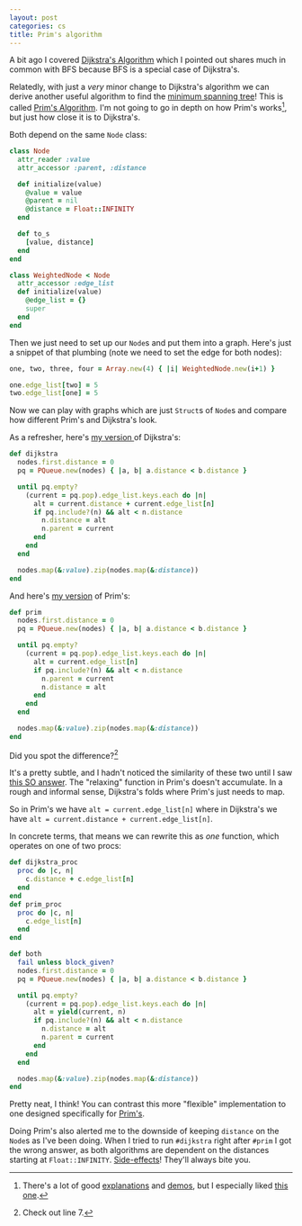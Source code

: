 ```yaml
---
layout: post
categories: cs
title: Prim's algorithm
---
```


A bit ago I covered [Dijkstra's
Algorithm](http://mooreniemi.github.io/cs/2016/09/05/dijkstra.html) which
I pointed out shares much in common with BFS because BFS is a special case
of Dijkstra's.

Relatedly, with just a _very_ minor change to Dijkstra's algorithm we can
derive another useful algorithm to find the [minimum spanning
tree](https://en.wikipedia.org/wiki/Minimum_spanning_tree)! This is called
[Prim's Algorithm](https://en.wikipedia.org/wiki/Prim%27s_algorithm). I'm
not going to go in depth on how Prim's works[^1], but just how close it is
to Dijkstra's.

Both depend on the same `Node` class:

```ruby
class Node
  attr_reader :value
  attr_accessor :parent, :distance

  def initialize(value)
    @value = value
    @parent = nil
    @distance = Float::INFINITY
  end

  def to_s
    [value, distance]
  end
end

class WeightedNode < Node
  attr_accessor :edge_list
  def initialize(value)
    @edge_list = {}
    super
  end
end
```

Then we just need to set up our `Node`s and put them into a graph. Here's
just a snippet of that plumbing (note we need to set the edge for both
nodes):

```ruby
one, two, three, four = Array.new(4) { |i| WeightedNode.new(i+1) }

one.edge_list[two] = 5
two.edge_list[one] = 5
```

Now we can play with graphs which are just `Struct`s of `Node`s and
compare how different Prim's and Dijkstra's look.

As a refresher, here's [my version
](https://github.com/mooreniemi/experiments/blob/master/spec/dijkstra_spec.rb)
of Dijkstra's:

```ruby
def dijkstra
  nodes.first.distance = 0
  pq = PQueue.new(nodes) { |a, b| a.distance < b.distance }

  until pq.empty?
    (current = pq.pop).edge_list.keys.each do |n|
      alt = current.distance + current.edge_list[n]
      if pq.include?(n) && alt < n.distance
        n.distance = alt
        n.parent = current
      end
    end
  end

  nodes.map(&:value).zip(nodes.map(&:distance))
end
```

And here's [my
version](https://github.com/mooreniemi/experiments/blob/master/spec/mst_spec.rb)
of Prim's:

```ruby
def prim
  nodes.first.distance = 0
  pq = PQueue.new(nodes) { |a, b| a.distance < b.distance }

  until pq.empty?
    (current = pq.pop).edge_list.keys.each do |n|
      alt = current.edge_list[n]
      if pq.include?(n) && alt < n.distance
        n.parent = current
        n.distance = alt
      end
    end
  end

  nodes.map(&:value).zip(nodes.map(&:distance))
end
```

Did you spot the difference?[^2]

It's a pretty subtle, and I hadn't noticed the similarity of these two
until I saw [this SO answer](http://stackoverflow.com/a/25800210/1791856).
The "relaxing" function in Prim's doesn't accumulate. In a rough and
informal sense, Dijkstra's folds where Prim's just needs to map.

So in Prim's we have `alt = current.edge_list[n]` where in Dijkstra's we
have `alt = current.distance + current.edge_list[n]`.

In concrete terms, that means we can rewrite this as _one_ function, which
operates on one of two procs:

```ruby
def dijkstra_proc
  proc do |c, n|
    c.distance + c.edge_list[n]
  end
end
def prim_proc
  proc do |c, n|
    c.edge_list[n]
  end
end

def both
  fail unless block_given?
  nodes.first.distance = 0
  pq = PQueue.new(nodes) { |a, b| a.distance < b.distance }

  until pq.empty?
    (current = pq.pop).edge_list.keys.each do |n|
      alt = yield(current, n)
      if pq.include?(n) && alt < n.distance
        n.distance = alt
        n.parent = current
      end
    end
  end

  nodes.map(&:value).zip(nodes.map(&:distance))
end
```

Pretty neat, I think! You can contrast this more "flexible" implementation
to one designed specifically for
[Prim's](http://www.markhneedham.com/blog/2012/12/15/prims-algorithm-using-a-heappriority-queue-in-ruby/).

Doing Prim's also alerted me to the downside of keeping `distance` on the
`Node`s as I've been doing. When I tried to run `#dijkstra` right after
`#prim` I got the wrong answer, as both algorithms are dependent on the
distances starting at `Float::INFINITY`.
[Side-effects](https://github.com/mooreniemi/experiments/blob/master/spec/mst_spec.rb#L92)!
They'll always bite you.

[^1]: There's a lot of good [explanations](http://www.geeksforgeeks.org/greedy-algorithms-set-5-prims-minimum-spanning-tree-mst-2/) and [demos](http://www.me.utexas.edu/~jensen/exercises/mst_spt/mst_demo/mst1.html), but I especially liked [this one](http://www.stoimen.com/blog/2012/11/19/computer-algorithms-prims-minimum-spanning-tree/).
[^2]: Check out line 7.
